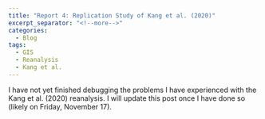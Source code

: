 ```yaml
---
title: "Report 4: Replication Study of Kang et al. (2020)"
excerpt_separator: "<!--more-->"
categories:
  - Blog
tags:
  - GIS
  - Reanalysis
  - Kang et al.
---
```


I have not yet finished debugging the problems I have experienced with the Kang et al. (2020) reanalysis. I will update this post once I have done so (likely on Friday, November 17).
